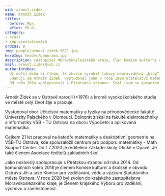 ```yaml
---
uid: arnost.zidek
name: Arnošt Žídek
titles:
  before: Mgr.
  after: Ph.D.
category:
- kzast
- representativeJih
ordzas: 9
img: people/arnost-zidek-2021.jpg
heroImg: header/panorama.jpg
description: zastupitel Moravskoslezského kraje, člen komise kulturní a školské Ostravy-Jihu
mail: arnost.zidek@vsb.cz
authorInfobox:
  Už delší dobu si říkám, že zkusím vyrobit takový nepravidelný „blog“, kde bych se rád věnoval stavu školství v ČR a psal nejen o jeho aktuálním stavu a bolestech, ale také nějaké názory, nápady a postřehy, co si myslím, že by našemu školství mohlo pomoci do let dalších. V prvé řadě je však žádoucí, abych se představil.<br/><br/>
  Jmenuji se Arnošt Žídek. Vystudoval jsem v roce 1998 učitelství matematiky a fyziky na přírodovědecké fakultě UP Olomouc. Po škole jsem nastoupil na katedru matematiky a deskriptivní geometrie VŠB-TU Ostrava, kde pracuji dodnes. Přednáším a cvičím matematické předměty převážně v prvním ročníku studia, nyní na Fakultě strojní. Prošel jsem už ale většinu fakult VŠB. Pokud si pod tím chcete něco představit, učím a zkouším první ročník základy lineární algebry, derivace, integrály a jejich využití a úvod do diferenciálních rovnic. Mám také nějaké hodiny vyšší matematiky v angličtině (vícerozměrné integrály, soustavy diferenciálních rovnic) pro zahraniční studenty, kteří studují na VŠB. Při práci jsem si dodělal doktorát (Ph.D.) z aplikované matematiky na Fakultě elektrotechniky a informatiky VŠB. Spoustu let jsem byl nespokojen se stavem výuky a znalostmi matematiky studentů naší technické vysoké školy. Proto jsem se v roce 2016 stal spoluzakladatelem centra pro podporu výuky matematiky na VŠB – Math Support Centre, kde se snažíme s kolegy tento neutěšený stav denně řešit. Také jsem se začal zabývat výukou matematiky a příbuzných předmětů na základních a středních školách. Od září 2019 učím několik hodin fyziky týdně na soukromém gymnáziu a základní škole HELLO v Ostravě – Porubě. Na konci roku 2019 jsem dokončil kurz pro ředitele škol a školských zařízení.<br/><br/>
  Od roku 2014 spolupracuji s Pirátskou stranou. Stal jsem se garantem programového bodu Školství v komunálních volbách 2018 v městském obvodu Ostrava-jih, kde většinu života bydlím. Po těchto volbách mě Piráti nominovali za člena Komise kulturní a školské v našem obvodu a také Komise pro vzdělávání, vědu a výzkum Statutárního města Ostrava.  
---
```


Arnošt Žídek se v Ostravě narodil (*1976) a kromě vysokoškolského studia ve městě celý život žije a pracuje.

Vystudoval obor Učitelství matematiky a fyziky na přírodovědecké fakultě Univerzity Palackého v Olomouci. Doktorát získal na fakultě elektrotechniky a informatiky VŠB - TU Ostrava na oboru Výpočetní a aplikovaná matematika.

Celkem 21 let pracoval na katedře matematiky a deskriptivní geometrie na VŠB-TU Ostrava, kde spoluzaložil centrum pro podporu matematiky - Math Support Center. Od 1.7.2020 je ředitelem Základní školy Otické v Opavě. Je také členem Asociace ředitelů základních škol.

Jako nezávislý spolupracuje s Pirátskou stranou od roku 2014. Od komunálních voleb 2018 je členem Komise kulturní a školské v obvodu Ostrava-Jih a také Komise pro vzdělávání, vědu a výzkum Statutárního města Ostrava. V roce 2020 byl zvolen do krajského zastupitelstva Moravskoslezského kraje, je členem krajského Výboru pro vzdělání, výchovu a zaměstnanost.
